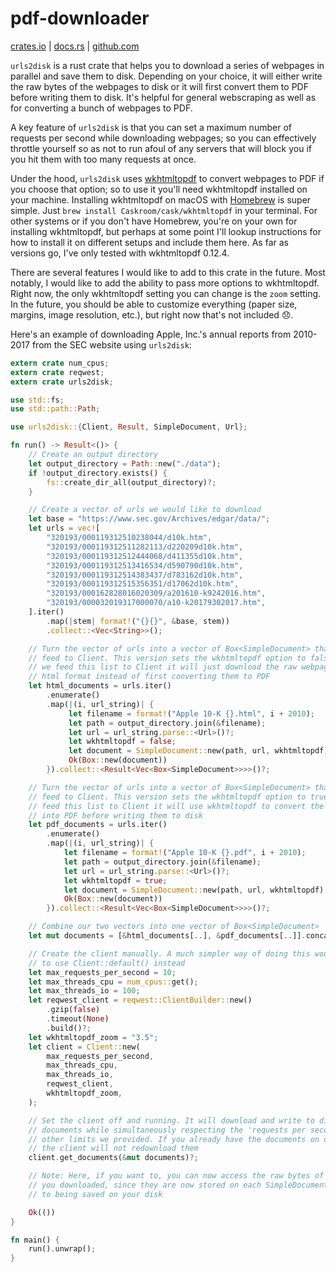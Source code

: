 # pdf-downloader

[crates.io](https://crates.io/crates/urls2disk) |
[docs.rs](https://docs.rs/urls2disk) |
[github.com](https://github.com/bcmyers/urls2disk)

`urls2disk` is a rust crate that helps you to download a series of
webpages in parallel and save them to disk. Depending on your
choice, it will either write the raw bytes of the webpages to disk or it will
first convert them to PDF before writing them to disk. It's helpful for general
webscraping as well as for converting a bunch of webpages to PDF.

A key feature of `urls2disk` is that you can set a maximum
number of requests per second while downloading webpages; so you can effectively throttle
yourself so as not to run afoul of any servers that will block you if you
hit them with too many requests at once.

Under the hood, `urls2disk` uses [wkhtmltopdf](https://wkhtmltopdf.org/) to
convert webpages to PDF if you choose that option; so to use it you'll need
wkhtmltopdf installed on your machine. Installing wkhtmltopdf on macOS with
[Homebrew](https://brew.sh/) is super simple. Just `brew install Caskroom/cask/wkhtmltopdf`
in your terminal. For other systems or if you don't have Homebrew, you're on your own
for installing wkhtmltopdf, but perhaps at some point I'll lookup instructions for how to
install it on different setups and include them here. As far as versions go, I've only tested
with wkhtmltopdf 0.12.4.

There are several features I would like to add to this crate in the future. Most notably,
I would like to add the ability to pass more options to wkhtmltopdf. Right now,
the only wkhtmltopdf setting you can change is the `zoom` setting. In the future,
you should be able to customize everything (paper size, margins, image resolution, etc.),
but right now that's not included 😞.

Here's an example of downloading Apple, Inc.'s annual reports from 2010-2017
from the SEC website using `urls2disk`:

```rust
extern crate num_cpus;
extern crate reqwest;
extern crate urls2disk;

use std::fs;
use std::path::Path;

use urls2disk::{Client, Result, SimpleDocument, Url};

fn run() -> Result<()> {
    // Create an output directory
    let output_directory = Path::new("./data");
    if !output_directory.exists() {
        fs::create_dir_all(output_directory)?;
    }

    // Create a vector of urls we would like to download
    let base = "https://www.sec.gov/Archives/edgar/data/";
    let urls = vec![
        "320193/000119312510238044/d10k.htm",
        "320193/000119312511282113/d220209d10k.htm",
        "320193/000119312512444068/d411355d10k.htm",
        "320193/000119312513416534/d590790d10k.htm",
        "320193/000119312514383437/d783162d10k.htm",
        "320193/000119312515356351/d17062d10k.htm",
        "320193/000162828016020309/a201610-k9242016.htm",
        "320193/000032019317000070/a10-k20179302017.htm",
    ].iter()
        .map(|stem| format!("{}{}", &base, stem))
        .collect::<Vec<String>>();

    // Turn the vector of urls into a vector of Box<SimpleDocument> that we can
    // feed to Client. This version sets the wkhtmltopdf option to false; so when
    // we feed this list to Client it will just download the raw webpages in
    // html format instead of first converting them to PDF
    let html_documents = urls.iter()
        .enumerate()
        .map(|(i, url_string)| {
             let filename = format!("Apple 10-K {}.html", i + 2010);
             let path = output_directory.join(&filename);
             let url = url_string.parse::<Url>()?;
             let wkhtmltopdf = false;
             let document = SimpleDocument::new(path, url, wkhtmltopdf);
             Ok(Box::new(document))
        }).collect::<Result<Vec<Box<SimpleDocument>>>>()?;

    // Turn the vector of urls into a vector of Box<SimpleDocument> that we can
    // feed to Client. This version sets the wkhtmltopdf option to true; so when we
    // feed this list to Client it will use wkhtmltopdf to convert the webpages
    // into PDF before writing them to disk
    let pdf_documents = urls.iter()
        .enumerate()
        .map(|(i, url_string)| {
            let filename = format!("Apple 10-K {}.pdf", i + 2010);
            let path = output_directory.join(&filename);
            let url = url_string.parse::<Url>()?;
            let wkhtmltopdf = true;
            let document = SimpleDocument::new(path, url, wkhtmltopdf);
            Ok(Box::new(document))
        }).collect::<Result<Vec<Box<SimpleDocument>>>>()?;

    // Combine our two vectors into one vector of Box<SimpleDocument>
    let mut documents = [&html_documents[..], &pdf_documents[..]].concat();

    // Create the client manually. A much simpler way of doing this would be
    // to use Client::default() instead
    let max_requests_per_second = 10;
    let max_threads_cpu = num_cpus::get();
    let max_threads_io = 100;
    let reqwest_client = reqwest::ClientBuilder::new()
        .gzip(false)
        .timeout(None)
        .build()?;
    let wkhtmltopdf_zoom = "3.5";
    let client = Client::new(
        max_requests_per_second,
        max_threads_cpu,
        max_threads_io,
        reqwest_client,
        wkhtmltopdf_zoom,
    );

    // Set the client off and running. It will download and write to disk all the
    // documents while simultaneously respecting the 'requests per second' and
    // other limits we provided. If you already have the documents on disk,
    // the client will not redownload them
    client.get_documents(&mut documents)?;

    // Note: Here, if you want to, you can now access the raw bytes of all the urls
    // you downloaded, since they are now stored on each SimpleDocument in addition
    // to being saved on your disk

    Ok(())
}

fn main() {
    run().unwrap();
}
```
